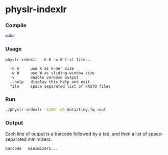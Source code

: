 # physlr-indexlr

### Compile
```sh
make
```
### Usage
```
physlr-indexlr  -k K -w W [-v] file...

  -k K     use K as k-mer size
  -w W     use W as sliding-window size
  -v       enable verbose output
  --help   display this help and exit
  file     space separated list of FASTQ files
```
### Run
```sh
./physlr-indexlr -k100 -w5 data/tiny.fq >out
```
### Output
Each line of output is a barcode followed by a tab, and then a list of space-separated minimizers.
```
barcode   minimizers...
```
